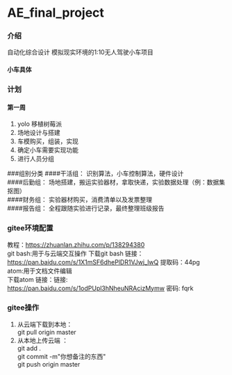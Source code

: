 # AE_final_project

### 介绍
自动化综合设计
模拟现实环境的1:10无人驾驶小车项目
#### 小车具体

### 计划
#### 第一周
1. yolo 移植树莓派
2. 场地设计与搭建
3. 车模购买，组装，实现
4. 确定小车需要实现功能
5. 进行人员分组

###组别分类
####干活组：
识别算法，小车控制算法，硬件设计  
####后勤组：
场地搭建，搬运实验器材，拿取快递，实验数据处理（例：数据集抠图）  
####财务组：
实验器材购买，消费清单以及发票整理  
####报告组：
全程跟随实验进行记录，最终整理班级报告  


### gitee环境配置
教程：https://zhuanlan.zhihu.com/p/138294380  
git bash:用于与云端交互操作
下载git bash 链接：https://pan.baidu.com/s/1X1mSF6dhePlDR1VJwj_lwQ  提取码：44pg  
atom:用于文档文件编辑  
下载atom 链接：链接: https://pan.baidu.com/s/1odPUpl3hNheuNRAcizMymw  密码: fqrk

### gitee操作
1. 从云端下载到本地：  
git pull origin master  
2. 从本地上传云端 ：  
git add .  
git commit -m"你想备注的东西"  
git push origin master  
